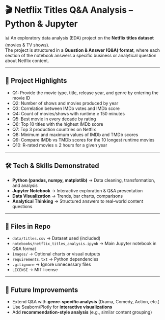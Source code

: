# 🎬 Netflix Titles Q&A Analysis – Python & Jupyter

📊 An exploratory data analysis (EDA) project on the **Netflix titles dataset** (movies & TV shows).  
The project is structured in a **Question & Answer (Q&A) format**, where each section of the notebook answers a specific business or analytical question about Netflix content.  

---

## 🚀 Project Highlights
- Q1: Provide the movie type, title, release year, and genre by entering the movie ID  
- Q2: Number of shows and movies produced by year  
- Q3: Correlation between IMDb votes and IMDb score  
- Q4: Count of movies/shows with runtime ≥ 150 minutes  
- Q5: Best movie in every decade by rating  
- Q6: Top 10 titles with the highest IMDb score  
- Q7: Top 3 production countries on Netflix  
- Q8: Minimum and maximum values of IMDb and TMDb scores  
- Q9: Compare IMDb vs TMDb scores for the 10 longest runtime movies  
- Q10: R-rated movies ≥ 2 hours for a given year  

---

## 🛠️ Tech & Skills Demonstrated
- **Python (pandas, numpy, matplotlib)** → Data cleaning, transformation, and analysis  
- **Jupyter Notebook** → Interactive exploration & Q&A presentation  
- **Data Visualization** → Trends, bar charts, comparisons  
- **Analytical Thinking** → Structured answers to real-world content questions  

---

## 📂 Files in Repo
- `data/titles.csv` → Dataset used (included)  
- `notebooks/netflix_titles_analysis.ipynb` → Main Jupyter notebook in Q&A format  
- `images/` → Optional charts or visual outputs  
- `requirements.txt` → Python dependencies  
- `.gitignore` → Ignore unnecessary files  
- `LICENSE` → MIT license  

---

## 🔮 Future Improvements
- Extend Q&A with **genre-specific analysis** (Drama, Comedy, Action, etc.)  
- Use Seaborn/Plotly for **interactive visualizations**  
- Add **recommendation-style analysis** (e.g., similar content grouping)  

